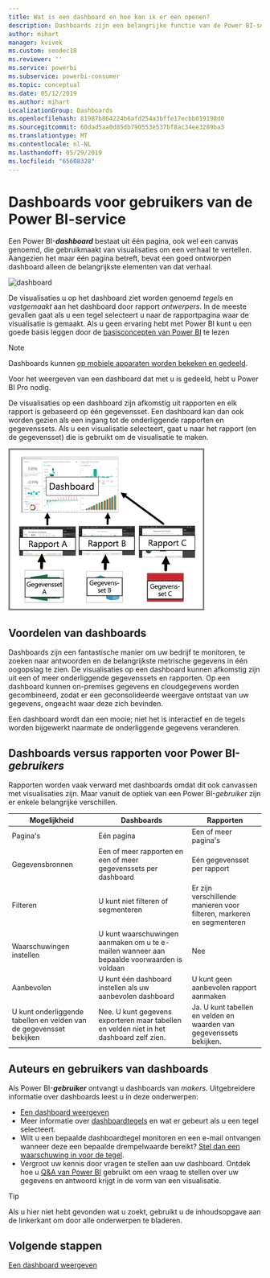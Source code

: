 ```yaml
---
title: Wat is een dashboard en hoe kan ik er een openen?
description: Dashboards zijn een belangrijke functie van de Power BI-service.
author: mihart
manager: kvivek
ms.custom: seodec18
ms.reviewer: ''
ms.service: powerbi
ms.subservice: powerbi-consumer
ms.topic: conceptual
ms.date: 05/12/2019
ms.author: mihart
LocalizationGroup: Dashboards
ms.openlocfilehash: 81987b864224b6afd254a3bffe17ecbb019198d0
ms.sourcegitcommit: 60dad5aa0d85db790553e537bf8ac34ee3289ba3
ms.translationtype: MT
ms.contentlocale: nl-NL
ms.lasthandoff: 05/29/2019
ms.locfileid: "65608328"
---
```

# <a name="dashboards-for-power-bi-service-consumers"></a>Dashboards voor gebruikers van de Power BI-service

Een Power BI-***dashboard*** bestaat uit één pagina, ook wel een canvas genoemd, die gebruikmaakt van visualisaties om een verhaal te vertellen. Aangezien het maar één pagina betreft, bevat een goed ontworpen dashboard alleen de belangrijkste elementen van dat verhaal.

![dashboard](media/end-user-dashboards/power-bi-dashboard2.png)

De visualisaties u op het dashboard ziet worden genoemd *tegels* en *vastgemaakt* aan het dashboard door rapport *ontwerpers*. In de meeste gevallen gaat als u een tegel selecteert u naar de rapportpagina waar de visualisatie is gemaakt. Als u geen ervaring hebt met Power BI kunt u een goede basis leggen door de [basisconcepten van Power BI](end-user-basic-concepts.md) te lezen

> [!NOTE]
> Dashboards kunnen [op mobiele apparaten worden bekeken en gedeeld](mobile/mobile-apps-view-dashboard.md).
>
> Voor het weergeven van een dashboard dat met u is gedeeld, hebt u Power BI Pro nodig.
> 

De visualisaties op een dashboard zijn afkomstig uit rapporten en elk rapport is gebaseerd op één gegevensset. Een dashboard kan dan ook worden gezien als een ingang tot de onderliggende rapporten en gegevenssets. Als u een visualisatie selecteert, gaat u naar het rapport (en de gegevensset) die is gebruikt om de visualisatie te maken.

![Diagram met de relatie tussen dashboards, rapporten en gegevenssets](media/end-user-dashboards/power-bi-diagram.png)

## <a name="advantages-of-dashboards"></a>Voordelen van dashboards
Dashboards zijn een fantastische manier om uw bedrijf te monitoren, te zoeken naar antwoorden en de belangrijkste metrische gegevens in één oogopslag te zien. De visualisaties op een dashboard kunnen afkomstig zijn uit een of meer onderliggende gegevenssets en rapporten. Op een dashboard kunnen on-premises gegevens en cloudgegevens worden gecombineerd, zodat er een geconsolideerde weergave ontstaat van uw gegevens, ongeacht waar deze zich bevinden.

Een dashboard wordt dan een mooie; niet het is interactief en de tegels worden bijgewerkt naarmate de onderliggende gegevens veranderen.

## <a name="dashboards-versus-reports-for-power-bi-consumers"></a>Dashboards versus rapporten voor Power BI-***gebruikers***
Rapporten worden vaak verward met dashboards omdat dit ook canvassen met visualisaties zijn. Maar vanuit de optiek van een Power BI-*gebruiker* zijn er enkele belangrijke verschillen.

| **Mogelijkheid** | **Dashboards** | **Rapporten** |
| --- | --- | --- |
| Pagina's |Eén pagina |Een of meer pagina's |
| Gegevensbronnen |Een of meer rapporten en een of meer gegevenssets per dashboard |Eén gegevensset per rapport |
| Filteren |U kunt niet filteren of segmenteren |Er zijn verschillende manieren voor filteren, markeren en segmenteren |
| Waarschuwingen instellen |U kunt waarschuwingen aanmaken om u te e-mailen wanneer aan bepaalde voorwaarden is voldaan |Nee |
| Aanbevolen |U kunt één dashboard instellen als uw aanbevolen dashboard |U kunt geen aanbevolen rapport aanmaken |
| U kunt onderliggende tabellen en velden van de gegevensset bekijken |Nee. U kunt gegevens exporteren maar tabellen en velden niet in het dashboard zelf zien. |Ja. U kunt tabellen en velden en waarden van gegevenssets bekijken. |


## <a name="dashboard-creators-and-dashboard-consumers"></a>Auteurs en gebruikers van dashboards
Als Power BI-***gebruiker*** ontvangt u dashboards van *makers*. Uitgebreidere informatie over dashboards leest u in deze onderwerpen:

* [Een dashboard weergeven](end-user-dashboard-open.md)
* Meer informatie over [dashboardtegels](end-user-tiles.md) en wat er gebeurt als u een tegel selecteert.
* Wilt u een bepaalde dashboardtegel monitoren en een e-mail ontvangen wanneer deze een bepaalde drempelwaarde bereikt? [Stel dan een waarschuwing in voor de tegel](end-user-alerts.md).
* Vergroot uw kennis door vragen te stellen aan uw dashboard. Ontdek hoe u [Q&A van Power BI](end-user-q-and-a.md) gebruikt om een vraag te stellen over uw gegevens en antwoord krijgt in de vorm van een visualisatie.

> [!TIP]
> Als u hier niet hebt gevonden wat u zoekt, gebruikt u de inhoudsopgave aan de linkerkant om door alle onderwerpen te bladeren.
> 

## <a name="next-steps"></a>Volgende stappen
[Een dashboard weergeven](end-user-dashboard-open.md) 